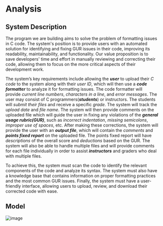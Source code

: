 # Analysis

## System Description

The program we are building aims to solve the problem of formatting issues in C code. The system's position is to provide users with an automated solution for identifying and fixing GUR issues in their code, improving its readability, maintainability, and functionality. Our value proposition is to save developers' time and effort in manually reviewing and correcting their code, allowing them to focus on the more critical aspects of their development work.

The system’s key requirements include allowing the ***user*** to upload their *C code* to the system along with their *user ID*, which will then use a ***code formatter*** to analyze it for formatting issues. The code formatter will provide *current line numbers*, *characters in a line*, and *error messages*. The user may consist of C programmers(***students***) or instructors. The students will *submit their files* and receive a specific *grade*. The system will track the *upload date* and *file name*. The system will then provide comments on the uploaded file which will guide the user in fixing any violations of the ***general usage rubric(GUR)***, such as *incorrect indentation*, *missing semicolons*, *improper use of spaces*, etc. After making these corrections, the system will provide the user with an ***output file***, which will contain the *comments* and ***points fixed report*** on the uploaded file. The points fixed report will have *descriptions* of the overall score and *deductions* based on the GUR. The system will also be able to handle multiple files and will provide comments for each file individually in order to assist ***instructors*** and graders who deal with multiple files. 

To achieve this, the system must scan the code to identify the relevant components of the code and analyze its syntax. The system must also have a knowledge base that contains information on proper formatting practices and the most common GUR issues. Finally, the system must have a user-friendly interface, allowing users to upload, review, and download their corrected code with ease.

## Model

![image](https://user-images.githubusercontent.com/123568619/222996371-b3c5baf3-f807-4f39-b695-36d918d60454.png)
